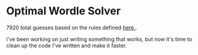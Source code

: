 # Optimal Wordle Solver

7920 total guesses based on the rules defined [here.](https://freshman.dev/wordle/leaderboard).

I've been working on just writing something that works, but now it's time to clean up
the code I've written and make it faster.
